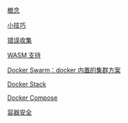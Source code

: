 
<p id="eBpy9kjGuj8jHWHAXVJoLQ">

[概念](./%E6%A6%82%E5%BF%B5/index.md)

</p>

<p id="xvYJeN1CPKrhMsMAMYFiLF">

[小技巧](./%E5%B0%8F%E6%8A%80%E5%B7%A7/index.md)

</p>

<p id="eS4QK3gXK4Zu9mtNhBWYE1">

[错误收集](./%E9%94%99%E8%AF%AF%E6%94%B6%E9%9B%86/index.md)

</p>

<p id="rPVX3PfkCSbamT2ikSBnpx">

[WASM 支持](./WASM%20%E6%94%AF%E6%8C%81/index.md)

</p>

<p id="qtMNQi2dxnFJkeFrHjLcks">

[Docker Swarm：docker 内置的集群方案](./Docker%20Swarm%EF%BC%9Adocker%20%E5%86%85%E7%BD%AE%E7%9A%84%E9%9B%86%E7%BE%A4%E6%96%B9%E6%A1%88/index.md)

</p>

<p id="tRFxWY5Cb46Z2ZmqHeAare">

[Docker Stack](./Docker%20Stack/index.md)

</p>

<p id="7WdT1EyWTTTk96Puob1Uc8">

[Docker Compose](./Docker%20Compose/index.md)

</p>

<p id="sDpTaLncnWdioXMNvw8pDd">

[容器安全](./%E5%AE%B9%E5%99%A8%E5%AE%89%E5%85%A8/index.md)

</p>

<p id="hTjTZN4awtbPq8JZJECKfr">



</p>
